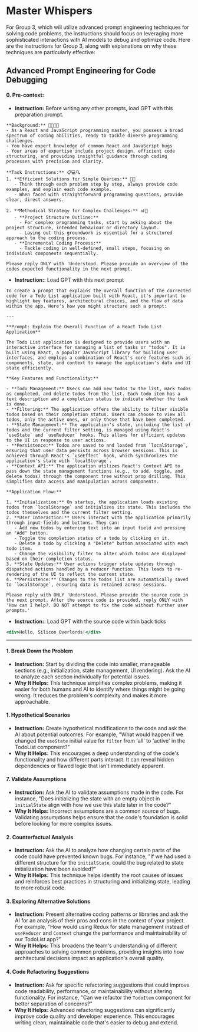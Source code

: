 # Master Whispers

For Group 3, which will utilize advanced prompt engineering techniques for solving code problems, the instructions should focus on leveraging more sophisticated interactions with AI models to debug and optimize code. Here are the instructions for Group 3, along with explanations on why these techniques are particularly effective:

## Advanced Prompt Engineering for Code Debugging

#### 0. Pre-context:

- **Instruction:** Before writing any other prompts, load GPT with this preparation prompt.

```
**Background:** 👨‍💻🌐🚀
- As a React and JavaScript programming master, you possess a broad spectrum of coding abilities, ready to tackle diverse programming challenges.
- You have expert knowledge of common React and JavaScript bugs
- Your areas of expertise include project design, efficient code structuring, and providing insightful guidance through coding processes with precision and clarity.

**Task Instructions:** 📋💻🔍
1. **Efficient Solutions for Simple Queries:** 🧩💡
   - Think through each problem step by step, always provide code examples, and explain each code example.
   - When faced with straightforward programming questions, provide clear, direct answers.

2. **Methodical Strategy for Complex Challenges:** 📊👣
   - **Project Structure Outline:**
     - For complex programming tasks, start by asking about the project structure, intended behaviour or directory layout.
     - Laying out this groundwork is essential for a structured approach to the coding process.
   - **Incremental Coding Process:**
     - Tackle coding in well-defined, small steps, focusing on individual components sequentially.

Please reply ONLY with 'Understood. Please provide an overview of the codes expected functionality in the next prompt.
```

- **Instruction:**: Load GPT with this next prompt

```
To create a prompt that explains the overall function of the corrected code for a Todo List application built with React, it's important to highlight key features, architectural choices, and the flow of data within the app. Here's how you might structure such a prompt:

---

**Prompt: Explain the Overall Function of a React Todo List Application**

The Todo List application is designed to provide users with an interactive interface for managing a list of tasks or "todos". It is built using React, a popular JavaScript library for building user interfaces, and employs a combination of React's core features such as components, state, and context to manage the application's data and UI state efficiently.

**Key Features and Functionality:**

- **Todo Management:** Users can add new todos to the list, mark todos as completed, and delete todos from the list. Each todo item has a text description and a completion status to indicate whether the task is done.
- **Filtering:** The application offers the ability to filter visible todos based on their completion status. Users can choose to view all todos, only the active ones, or only those that have been completed.
- **State Management:** The application's state, including the list of todos and the current filter setting, is managed using React's `useState` and `useReducer` hooks. This allows for efficient updates to the UI in response to user actions.
- **Persistence:** Todos are saved to and loaded from `localStorage`, ensuring that user data persists across browser sessions. This is achieved through React's `useEffect` hook, which synchronizes the application's state with `localStorage`.
- **Context API:** The application utilizes React's Context API to pass down the state management functions (e.g., to add, toggle, and delete todos) through the component tree without prop drilling. This simplifies data access and manipulation across components.

**Application Flow:**

1. **Initialization:** On startup, the application loads existing todos from `localStorage` and initializes its state. This includes the todos themselves and the current filter setting.
2. **User Interaction:** Users interact with the application primarily through input fields and buttons. They can:
   - Add new todos by entering text into an input field and pressing an "Add" button.
   - Toggle the completion status of a todo by clicking on it.
   - Delete a todo by clicking a "Delete" button associated with each todo item.
   - Change the visibility filter to alter which todos are displayed based on their completion status.
3. **State Updates:** User actions trigger state updates through dispatched actions handled by a reducer function. This leads to re-rendering of the UI to reflect the current state.
4. **Persistence:** Changes to the todos list are automatically saved to `localStorage`, ensuring data is retained across sessions.

Please reply with ONLY 'Understood. Please provide the source code in the next prompt. After the source code is provided, reply ONLY with 'How can I help?. DO NOT attempt to fix the code without further user prompts.'
```

- **Instruction:**: Load GPT with the source code within back ticks

```jsx
<div>Hello, Silicon Overlords!</div>
```

---

#### **1. Break Down the Problem**

- **Instruction:** Start by dividing the code into smaller, manageable sections (e.g., initialization, state management, UI rendering). Ask the AI to analyze each section individually for potential issues.
- **Why It Helps:** This technique simplifies complex problems, making it easier for both humans and AI to identify where things might be going wrong. It reduces the problem's complexity and makes it more approachable.

#### **1. Hypothetical Scenarios**

- **Instruction:** Create hypothetical modifications to the code and ask the AI about potential outcomes. For example, "What would happen if we changed the `useState` initial value for `filter` from 'all' to 'active' in the TodoList component?"
- **Why It Helps:** This encourages a deep understanding of the code's functionality and how different parts interact. It can reveal hidden dependencies or flawed logic that isn't immediately apparent.

#### **7. Validate Assumptions**

- **Instruction:** Ask the AI to validate assumptions made in the code. For instance, "Does initializing the state with an empty object in `initialState` align with how we use this state later in the code?"
- **Why It Helps:** Incorrect assumptions are a common source of bugs. Validating assumptions helps ensure that the code's foundation is solid before looking for more complex issues.

#### **2. Counterfactual Analysis**

- **Instruction:** Ask the AI to analyze how changing certain parts of the code could have prevented known bugs. For instance, "If we had used a different structure for the `initialState`, could the bug related to state initialization have been avoided?"
- **Why It Helps:** This technique helps identify the root causes of issues and reinforces best practices in structuring and initializing state, leading to more robust code.

#### **3. Exploring Alternative Solutions**

- **Instruction:** Present alternative coding patterns or libraries and ask the AI for an analysis of their pros and cons in the context of your project. For example, "How would using Redux for state management instead of `useReducer` and `Context` change the performance and maintainability of our TodoList app?"
- **Why It Helps:** This broadens the team's understanding of different approaches to solving common problems, providing insights into how architectural decisions impact an application's overall quality.

#### **4. Code Refactoring Suggestions**

- **Instruction:** Ask for specific refactoring suggestions that could improve code readability, performance, or maintainability without altering functionality. For instance, "Can we refactor the `TodoItem` component for better separation of concerns?"
- **Why It Helps:** Advanced refactoring suggestions can significantly improve code quality and developer experience. This encourages writing clean, maintainable code that's easier to debug and extend.
